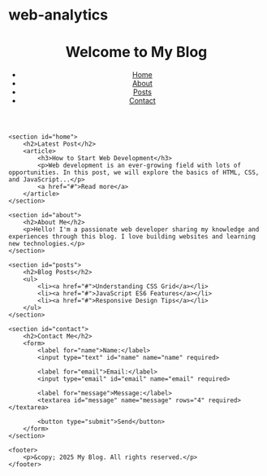 # web-analytics
<!DOCTYPE html>
<html lang="en">
<head>
    <meta charset="UTF-8">
    <meta name="viewport" content="width=device-width, initial-scale=1.0">
    <title>My Blog Page</title>
    <link rel="stylesheet" href="styles.css">
</head>
<body>
    <header>
        <h1>Welcome to My Blog</h1>
        <nav>
            <ul>
                <li><a href="#home">Home</a></li>
                <li><a href="#about">About</a></li>
                <li><a href="#posts">Posts</a></li>
                <li><a href="#contact">Contact</a></li>
            </ul>
        </nav>
    </header>

    <section id="home">
        <h2>Latest Post</h2>
        <article>
            <h3>How to Start Web Development</h3>
            <p>Web development is an ever-growing field with lots of opportunities. In this post, we will explore the basics of HTML, CSS, and JavaScript...</p>
            <a href="#">Read more</a>
        </article>
    </section>

    <section id="about">
        <h2>About Me</h2>
        <p>Hello! I'm a passionate web developer sharing my knowledge and experiences through this blog. I love building websites and learning new technologies.</p>
    </section>

    <section id="posts">
        <h2>Blog Posts</h2>
        <ul>
            <li><a href="#">Understanding CSS Grid</a></li>
            <li><a href="#">JavaScript ES6 Features</a></li>
            <li><a href="#">Responsive Design Tips</a></li>
        </ul>
    </section>

    <section id="contact">
        <h2>Contact Me</h2>
        <form>
            <label for="name">Name:</label>
            <input type="text" id="name" name="name" required>

            <label for="email">Email:</label>
            <input type="email" id="email" name="email" required>

            <label for="message">Message:</label>
            <textarea id="message" name="message" rows="4" required></textarea>

            <button type="submit">Send</button>
        </form>
    </section>

    <footer>
        <p>&copy; 2025 My Blog. All rights reserved.</p>
    </footer>
</body>
</html>
